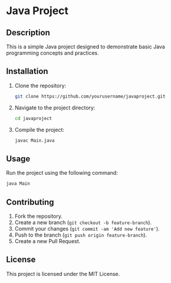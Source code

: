 # Java Project

## Description

This is a simple Java project designed to demonstrate basic Java programming concepts and practices.

## Installation

1. Clone the repository:
   ```bash
   git clone https://github.com/yourusername/javaproject.git
   ```
2. Navigate to the project directory:
   ```bash
   cd javaproject
   ```
3. Compile the project:
   ```bash
   javac Main.java
   ```

## Usage

Run the project using the following command:

```bash
java Main
```

## Contributing

1. Fork the repository.
2. Create a new branch (`git checkout -b feature-branch`).
3. Commit your changes (`git commit -am 'Add new feature'`).
4. Push to the branch (`git push origin feature-branch`).
5. Create a new Pull Request.

## License

This project is licensed under the MIT License.
